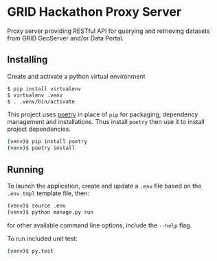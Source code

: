 # GRID Hackathon Proxy Server

Proxy server providing RESTful API for querying and retrieving datasets from GRID GeoServer and/or Data Portal.

## Installing

Create and activate a python virtual environment

```sh
$ pip install virtualenv
$ virtualenv .venv
$ . .venv/bin/activate
```

This project uses [poetry](https://poetry.eustace.io/) in place of `pip` for packaging, dependency management and installations. Thus install `poetry` then use it to install project dependencies.

```sh
(venv)$ pip install poetry
(venv)$ poetry install
```

## Running

To launch the application, create and update a `.env` file based on the `.env.tmpl` template file, then:

```sh
(venv)$ source .env
(venv)$ python manage.py run
```

for other available command line options, include the `--help` flag.

To run included unit test:

```sh
(venv)$ py.test
```
